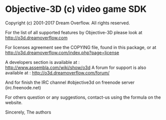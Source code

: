 # Objective-3D (c) video game SDK #

Copyright (c) 2001-2017 Dream Overflow. All rights reserved.

For the list of all supported features by Objective-3D please look at
http://o3d.dreamoverflow.com

For licenses agreement see the COPYING file, found in this package,
or at http://o3d.dreamoverflow.com/index.php?page=license

A developers section is available at : http://www.assembla.com/wiki/show/o3d
A forum for support is also available at : http://o3d.dreamoverflow.com/forum/

And for finish the IRC channel #objective3d on freenode server (irc.freenode.net)

For others question or any suggestions, contact-us using the formula on the website.

Sincerely,
The authors
